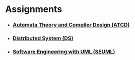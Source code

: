 # Assignments

- ### [Automata Theory and Compiler Design (ATCD)](./assignments/automata-theory-and-compiler-design)

- ### [Distributed System (DS)](./assignments/distributed-system)

- ### [Software Engineering with UML (SEUML)](./assignments/software-engineering-with-UML)
